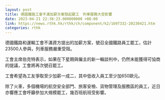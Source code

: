 ```yaml
---
layout: post
title: 德國鐵路工會不滿加薪方案發起罷工　列車服務大受影響
date: 2023-04-21 22:38:23.000000000 +08:00
link: https://news.rthk.hk/rthk/ch/component/k2/1697332-20230421.htm
categories: rthk
---
```


德國鐵路和運輸工會不滿資方提出的加薪方案，號召全國鐵路員工罷工，估計23500人參與，列車服務嚴重受阻。

工會主席伯克特表示，如果在下星期與僱主的新一輪談判中，仍然未能獲得可協商的提議，工會將再次號召罷工。

工會希望為工友爭取至少加薪一成二，其中低收入員工至少加650歐元。

除了火車，多個機場的航空安全部門、旅客安檢、貨物管理及服務區的員工，近日亦響應工會呼籲參加大規模罷工，幾百班航班受影響。
